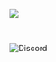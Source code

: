 ![](https://komarev.com/ghpvc/?username=atl1337&color=800080)

<div align="center">
    <br>
  </a>
</div>

![Discord](https://img.shields.io/badge/Discord-atll.-blue?style=for-the-badge&logo=discord)
